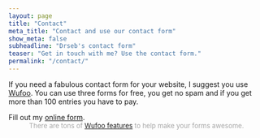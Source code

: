 ```yaml
---
layout: page
title: "Contact"
meta_title: "Contact and use our contact form"
show_meta: false
subheadline: "Drseb's contact form"
teaser: "Get in touch with me? Use the contact form."
permalink: "/contact/"
---
```

If you need a fabulous contact form for your website, I suggest you use [Wufoo][1]. You can use three forms for free, you get no spam and if you get more than 100 entries you have to pay.

<div class="panel">
<div id="wufoo-zlvidcp0jnmgbf">
Fill out my <a href="https://drseb.wufoo.com/forms/zlvidcp0jnmgbf">online form</a>.
</div>
<div id="wuf-adv" style="font-family:inherit;font-size: small;color:#a7a7a7;text-align:center;display:block;">There are tons of <a href="http://www.wufoo.com/features/">Wufoo features</a> to help make your forms awesome.</div>
<script type="text/javascript">var zlvidcp0jnmgbf;(function(d, t) {
var s = d.createElement(t), options = {
'userName':'drseb',
'formHash':'zlvidcp0jnmgbf',
'autoResize':true,
'height':'517',
'async':true,
'host':'wufoo.com',
'header':'show',
'ssl':true};
s.src = ('https:' == d.location.protocol ? 'https://' : 'http://') + 'www.wufoo.com/scripts/embed/form.js';
s.onload = s.onreadystatechange = function() {
var rs = this.readyState; if (rs) if (rs != 'complete') if (rs != 'loaded') return;
try { zlvidcp0jnmgbf = new WufooForm();zlvidcp0jnmgbf.initialize(options);zlvidcp0jnmgbf.display(); } catch (e) {}};
var scr = d.getElementsByTagName(t)[0], par = scr.parentNode; par.insertBefore(s, scr);
})(document, 'script');</script>


</div>



 [1]: http://www.wufoo.com/
